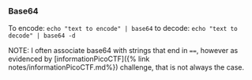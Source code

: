 ### Base64
To encode:
`echo "text to encode" | base64`
to decode:
`echo "text to decode" | base64 -d`

NOTE: I often associate base64 with strings that end in `==`, however as evidenced by [informationPicoCTF]({% link notes/informationPicoCTF.md%}) challenge, that is not always the case. 
